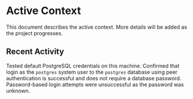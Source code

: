 # Active Context

This document describes the active context. More details will be added as the project progresses.

## Recent Activity

Tested default PostgreSQL credentials on this machine. Confirmed that login as the `postgres` system user to the `postgres` database using peer authentication is successful and does not require a database password. Password-based login attempts were unsuccessful as the password was unknown.
